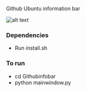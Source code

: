 Github Ubuntu information bar




![alt text](https://user-images.githubusercontent.com/10147276/52972161-d0fd4d00-33b1-11e9-8655-8d5fc25a4888.png)



### Dependencies 

- Run install.sh


### To run 

- cd Githubinfobar 
- python mainwindow.py
